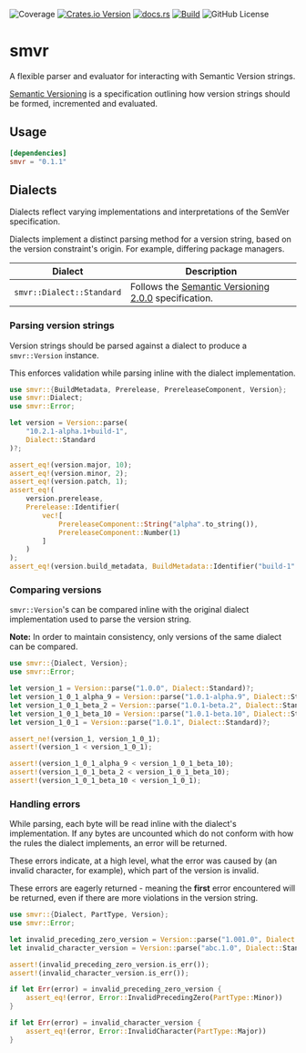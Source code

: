 ![Coverage](https://api.coveragerobot.com/v1/graph/github/ryanmab/smvr/badge.svg?token=c63b202336b40790d0e8963cc595bd90eb0e6d46630e222511)
[![Crates.io Version](https://img.shields.io/crates/v/smvr)](https://crates.io/crates/smvr)
[![docs.rs](https://img.shields.io/docsrs/smvr)](https://docs.rs/smvr)
[![Build](https://github.com/ryanmab/smvr/actions/workflows/build.yml/badge.svg)](https://github.com/ryanmab/smvr/actions/workflows/build.yml)
![GitHub License](https://img.shields.io/github/license/ryanmab/smvr)

<!-- cargo-rdme start -->

# smvr

A flexible parser and evaluator for interacting with Semantic Version strings.

[Semantic Versioning](https://semver.org/) is a specification outlining how version strings should
be formed, incremented and evaluated.

## Usage

```toml
[dependencies]
smvr = "0.1.1"
```

## Dialects

Dialects reflect varying implementations and interpretations of the SemVer specification.

Dialects implement a distinct parsing method for a version string, based on the version constraint's
origin. For example, differing package managers.

Dialect | Description
-|-
`smvr::Dialect::Standard` | Follows the [Semantic Versioning 2.0.0](https://semver.org/spec/v2.0.0.html) specification.

### Parsing version strings

Version strings should be parsed against a dialect to produce a `smvr::Version` instance.

This enforces validation while parsing inline with the dialect implementation.

```rust
use smvr::{BuildMetadata, Prerelease, PrereleaseComponent, Version};
use smvr::Dialect;
use smvr::Error;

let version = Version::parse(
    "10.2.1-alpha.1+build-1",
    Dialect::Standard
)?;

assert_eq!(version.major, 10);
assert_eq!(version.minor, 2);
assert_eq!(version.patch, 1);
assert_eq!(
    version.prerelease,
    Prerelease::Identifier(
        vec![
            PrereleaseComponent::String("alpha".to_string()),
            PrereleaseComponent::Number(1)
        ]
    )
);
assert_eq!(version.build_metadata, BuildMetadata::Identifier("build-1".to_string()));
```

### Comparing versions

`smvr::Version`'s can be compared inline with the original dialect implementation used to
parse the version string.

**Note:** In order to maintain consistency, only versions of the same dialect can be compared.

```rust
use smvr::{Dialect, Version};
use smvr::Error;

let version_1 = Version::parse("1.0.0", Dialect::Standard)?;
let version_1_0_1_alpha_9 = Version::parse("1.0.1-alpha.9", Dialect::Standard)?;
let version_1_0_1_beta_2 = Version::parse("1.0.1-beta.2", Dialect::Standard)?;
let version_1_0_1_beta_10 = Version::parse("1.0.1-beta.10", Dialect::Standard)?;
let version_1_0_1 = Version::parse("1.0.1", Dialect::Standard)?;

assert_ne!(version_1, version_1_0_1);
assert!(version_1 < version_1_0_1);

assert!(version_1_0_1_alpha_9 < version_1_0_1_beta_10);
assert!(version_1_0_1_beta_2 < version_1_0_1_beta_10);
assert!(version_1_0_1_beta_10 < version_1_0_1);
```

### Handling errors

While parsing, each byte will be read inline with the dialect's implementation. If any bytes are uncounted which
do not conform with how the rules the dialect implements, an error will be returned.

These errors indicate, at a high level, what the error was caused by (an invalid character, for example), which
part of the version is invalid.

These errors are eagerly returned - meaning the **first** error encountered will be returned, even if there are more
violations in the version string.

```rust
use smvr::{Dialect, PartType, Version};
use smvr::Error;

let invalid_preceding_zero_version = Version::parse("1.001.0", Dialect::Standard);
let invalid_character_version = Version::parse("abc.1.0", Dialect::Standard);

assert!(invalid_preceding_zero_version.is_err());
assert!(invalid_character_version.is_err());

if let Err(error) = invalid_preceding_zero_version {
    assert_eq!(error, Error::InvalidPrecedingZero(PartType::Minor))
}

if let Err(error) = invalid_character_version {
    assert_eq!(error, Error::InvalidCharacter(PartType::Major))
}
```

<!-- cargo-rdme end -->

